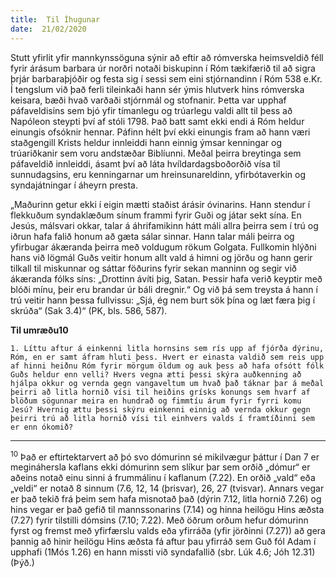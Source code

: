 ```yaml
---
title:  Til Íhugunar
date:  21/02/2020
---
```


Stutt yfirlit yfir mannkynssöguna sýnir að eftir að rómverska heimsveldið féll fyrir árásum barbara úr norðri notaði biskupinn í Róm tækifærið til að sigra þrjár barbaraþjóðir og festa sig í sessi sem eini stjórnandinn í Róm 538 e.Kr. Í tengslum við það ferli tileinkaði hann sér ýmis hlutverk hins rómverska keisara, bæði hvað varðaði stjórnmál og stofnanir. Þetta var upphaf páfaveldisins sem bjó yfir tímanlegu og trúarlegu valdi allt til þess að Napóleon steypti því af stóli 1798. Það batt samt ekki endi á Róm heldur einungis ofsóknir hennar. Páfinn hélt því ekki einungis fram að hann væri staðgengill Krists heldur innleiddi hann einnig ýmsar kenningar og trúariðkanir sem voru andstæðar Biblíunni. Meðal þeirra breytinga sem páfaveldið innleiddi, ásamt því að láta hvíldardagsboðorðið vísa til sunnudagsins, eru kenningarnar um hreinsunareldinn, yfirbótaverkin og syndajátningar í áheyrn presta.

„Maðurinn getur ekki í eigin mætti staðist árásir óvinarins. Hann stendur í flekkuðum syndaklæðum sínum frammi fyrir Guði og játar sekt sína. En Jesús, málsvari okkar, talar á áhrifamikinn hátt máli allra þeirra sem í trú og iðrun hafa falið honum að gæta sálar sinnar. Hann talar máli þeirra og yfirbugar ákæranda þeirra með voldugum rökum Golgata. Fullkomin hlýðni hans við lögmál Guðs veitir honum allt vald á himni og jörðu og hann gerir tilkall til miskunnar og sáttar föðurins fyrir sekan manninn og segir við ákæranda fólks síns: „Drottinn ávíti þig, Satan. Þessir hafa verið keyptir með blóði mínu, þeir eru brandar úr báli dregnir.“ Og við þá sem treysta á hann í trú veitir hann þessa fullvissu: „Sjá, ég nem burt sök þína og læt færa þig í skrúða“ (Sak 3.4)“ (PK, bls. 586, 587).

**Til umræðu10**

`1. Líttu aftur á einkenni litla hornsins sem rís upp af fjórða dýrinu, Róm, en er samt áfram hluti þess. Hvert er einasta valdið sem reis upp af hinni heiðnu Róm fyrir mörgum öldum og auk þess að hafa ofsótt fólk Guðs heldur enn velli? Hvers vegna ætti þessi skýra auðkenning að hjálpa okkur og vernda gegn vangaveltum um hvað það táknar þar á meðal þeirri að litla hornið vísi til heiðins grísks konungs sem hvarf af blöðum sögunnar meira en hundrað og fimmtíu árum fyrir fyrri komu Jesú? Hvernig ættu þessi skýru einkenni einnig að vernda okkur gegn þeirri trú að litla hornið vísi til einhvers valds í framtíðinni sem er enn ókomið?`

---

<sup>10</sup> Það er eftirtektarvert að þó svo dómurinn sé mikilvægur þáttur í Dan 7 er megináhersla kaflans ekki dómurinn sem slíkur þar sem orðið „dómur“ er aðeins notað einu sinni á frummálinu í kaflanum (7.22). En orðið „vald“ eða „veldi“ er notað 8 sinnum (7.6, 12, 14 (þrisvar), 26, 27 (tvisvar).  Annars vegar er það tekið frá þeim sem hafa misnotað það (dýrin 7.12, litla hornið 7.26) og hins vegar er það gefið til mannssonarins (7.14) og hinna heilögu Hins æðsta (7.27) fyrir tilstilli dómsins (7.10; 7.22). Með öðrum orðum hefur dómurinn fyrst og fremst með yfirfærslu valds eða yfirráða (yfir jörðinni (7.27)) að gera þannig að hinir heilögu Hins æðsta fá aftur þau yfirráð sem Guð fól Adam í upphafi (1Mós 1.26) en hann missti við syndafallið (sbr. Lúk 4.6; Jóh 12.31) (Þýð.)